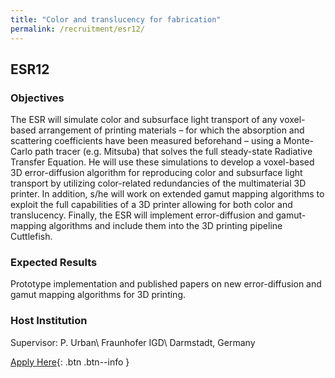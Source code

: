 ```yaml
---
title: "Color and translucency for fabrication"
permalink: /recruitment/esr12/
---
```

## ESR12

### Objectives

The ESR will simulate color and subsurface light transport of any voxel-based arrangement of printing materials – for which the absorption and scattering coefficients have been measured beforehand – using a Monte-Carlo path tracer (e.g. Mitsuba) that solves the full steady-state Radiative Transfer Equation. He will use these simulations to develop a voxel-based 3D error-diffusion algorithm for reproducing color and subsurface light transport by utilizing color-related redundancies of the multimaterial 3D printer. In addition, s/he will work on extended gamut mapping algorithms to exploit the full capabilities of a 3D printer allowing for both color and translucency. Finally, the ESR will implement error-diffusion and gamut-mapping algorithms and include them into the 3D printing pipeline Cuttlefish.

### Expected Results

Prototype implementation and published papers on new error-diffusion and gamut mapping algorithms for 3D printing.

### Host Institution

Supervisor: P. Urban\\
Fraunhofer IGD\\
Darmstadt, Germany

[Apply Here](/recruitment/apply/){: .btn .btn--info }